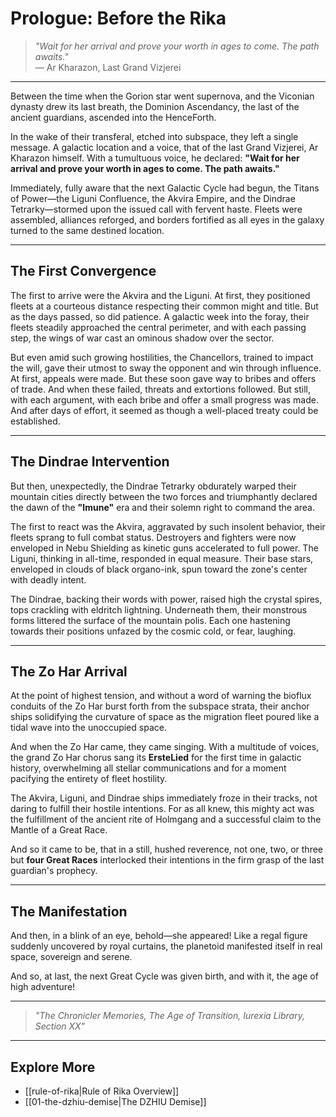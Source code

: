 # Prologue: Before the Rika

> *"Wait for her arrival and prove your worth in ages to come. The path awaits."*  
> — Ar Kharazon, Last Grand Vizjerei

---

Between the time when the Gorion star went supernova, and the Viconian dynasty drew its last breath, the Dominion Ascendancy, the last of the ancient guardians, ascended into the HenceForth.

In the wake of their transferal, etched into subspace, they left a single message. A galactic location and a voice, that of the last Grand Vizjerei, Ar Kharazon himself. With a tumultuous voice, he declared: **"Wait for her arrival and prove your worth in ages to come. The path awaits."**

Immediately, fully aware that the next Galactic Cycle had begun, the Titans of Power—the Liguni Confluence, the Akvira Empire, and the Dindrae Tetrarky—stormed upon the issued call with fervent haste. Fleets were assembled, alliances reforged, and borders fortified as all eyes in the galaxy turned to the same destined location.

---

## The First Convergence

The first to arrive were the Akvira and the Liguni. At first, they positioned fleets at a courteous distance respecting their common might and title. But as the days passed, so did patience. A galactic week into the foray, their fleets steadily approached the central perimeter, and with each passing step, the wings of war cast an ominous shadow over the sector.

But even amid such growing hostilities, the Chancellors, trained to impact the will, gave their utmost to sway the opponent and win through influence. At first, appeals were made. But these soon gave way to bribes and offers of trade. And when these failed, threats and extortions followed. But still, with each argument, with each bribe and offer a small progress was made. And after days of effort, it seemed as though a well-placed treaty could be established.

---

## The Dindrae Intervention

But then, unexpectedly, the Dindrae Tetrarky obdurately warped their mountain cities directly between the two forces and triumphantly declared the dawn of the **"Imune"** era and their solemn right to command the area.

The first to react was the Akvira, aggravated by such insolent behavior, their fleets sprang to full combat status. Destroyers and fighters were now enveloped in Nebu Shielding as kinetic guns accelerated to full power. The Liguni, thinking in all-time, responded in equal measure. Their base stars, enveloped in clouds of black organo-ink, spun toward the zone's center with deadly intent.

The Dindrae, backing their words with power, raised high the crystal spires, tops crackling with eldritch lightning. Underneath them, their monstrous forms littered the surface of the mountain polis. Each one hastening towards their positions unfazed by the cosmic cold, or fear, laughing.

---

## The Zo Har Arrival

At the point of highest tension, and without a word of warning the bioflux conduits of the Zo Har burst forth from the subspace strata, their anchor ships solidifying the curvature of space as the migration fleet poured like a tidal wave into the unoccupied space.

And when the Zo Har came, they came singing. With a multitude of voices, the grand Zo Har chorus sang its **ErsteLied** for the first time in galactic history, overwhelming all stellar communications and for a moment pacifying the entirety of fleet hostility.

The Akvira, Liguni, and Dindrae ships immediately froze in their tracks, not daring to fulfill their hostile intentions. For as all knew, this mighty act was the fulfillment of the ancient rite of Holmgang and a successful claim to the Mantle of a Great Race.

And so it came to be, that in a still, hushed reverence, not one, two, or three but **four Great Races** interlocked their intentions in the firm grasp of the last guardian's prophecy.

---

## The Manifestation

And then, in a blink of an eye, behold—she appeared! Like a regal figure suddenly uncovered by royal curtains, the planetoid manifested itself in real space, sovereign and serene.

And so, at last, the next Great Cycle was given birth, and with it, the age of high adventure!

---

> *"The Chronicler Memories, The Age of Transition, Iurexia Library, Section XX"*

---

## Explore More

- [[rule-of-rika|Rule of Rika Overview]]
- [[01-the-dzhiu-demise|The DZHIU Demise]]
